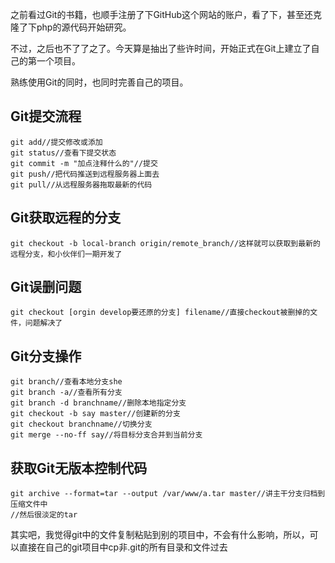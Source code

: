 之前看过Git的书籍，也顺手注册了下GitHub这个网站的账户，看了下，甚至还克隆了下php的源代码开始研究。

不过，之后也不了了之了。今天算是抽出了些许时间，开始正式在Git上建立了自己的第一个项目。

熟练使用Git的同时，也同时完善自己的项目。

## Git提交流程

```shell
git add//提交修改或添加
git status//查看下提交状态
git commit -m "加点注释什么的"//提交
git push//把代码推送到远程服务器上面去
git pull//从远程服务器拖取最新的代码
```

## Git获取远程的分支

```shell
git checkout -b local-branch origin/remote_branch//这样就可以获取到最新的远程分支，和小伙伴们一期开发了
```

## Git误删问题

```shell
git checkout [orgin develop要还原的分支] filename//直接checkout被删掉的文件，问题解决了
```

## Git分支操作

```shell
git branch//查看本地分支she
git branch -a//查看所有分支
git branch -d branchname//删除本地指定分支
git checkout -b say master//创建新的分支
git checkout branchname//切换分支
git merge --no-ff say//将目标分支合并到当前分支
```

## 获取Git无版本控制代码

```shell
git archive --format=tar --output /var/www/a.tar master//讲主干分支归档到压缩文件中
//然后很淡定的tar
```

其实吧，我觉得git中的文件复制粘贴到别的项目中，不会有什么影响，所以，可以直接在自己的git项目中cp非.git的所有目录和文件过去

